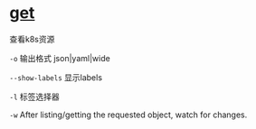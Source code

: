 # [get](https://kubernetes.io/docs/reference/generated/kubectl/kubectl-commands#get)

查看k8s资源

`-o` 输出格式 json|yaml|wide

`--show-labels` 显示labels

`-l` 标签选择器

`-w` After listing/getting the requested object, watch for changes.
